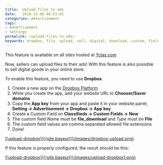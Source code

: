 ```yaml
---
title:  Upload files to ads
date:   2016-12-06 08:51:01
categories: Advertisement
tags: 
- Advertisement
- Settings
permalink: /upload-files-to-ads/
keywords: dropbox, file, upload, sell, digital, download, custom, fields, pdf, doc, image
---
```

<div class="alert alert-warning">
<strong><i class="glyphicon glyphicon-warning-sign"></i> </strong> This feature is available on all sites hosted at <a href="https://yclas.com/">Yclas.com</a> 
</div>

Now, sellers can upload files to their ads! With this feature is also possible to sell digital goods in your online store.

To enable this feature, you need to use **Dropbox**.

1. Create a new app on the [Dropbox Platform](https://www.dropbox.com/developers/apps/create)
2. While you create the app, add your website URL to **Chooser/Saver domains**
3. Copy the **App key** from your app and paste it in your website panel, **Setting -> Advertisement -> Dropbox -> App key** 
4. Create a Custom Field on **Classifieds -> Custom Fields -> New**
5. The custom field _Name_ must be **file_download** and _Type_ must be **File**
6. The custom field values are comma separated allowed file extensions
7. Done!


<a href="{{ site.baseurl }}/images/dropbox-upload.png" class="thumbnail gallery-item" data-gallery>
![upload-dropbox]({{site.baseurl}}/images/dropbox-upload.png)
</a>


If this feature is properly configured, the result should be this:

<a href="{{ site.baseurl }}/images/upload-dropbox1.png" class="thumbnail gallery-item" data-gallery>
![upload-dropbox]({{site.baseurl}}/images/upload-dropbox1.png)
</a>




